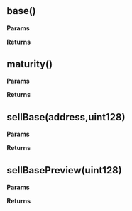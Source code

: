 # 



## base()




**Params**

**Returns**

## maturity()




**Params**

**Returns**

## sellBase(address,uint128)




**Params**

**Returns**

## sellBasePreview(uint128)




**Params**

**Returns**



